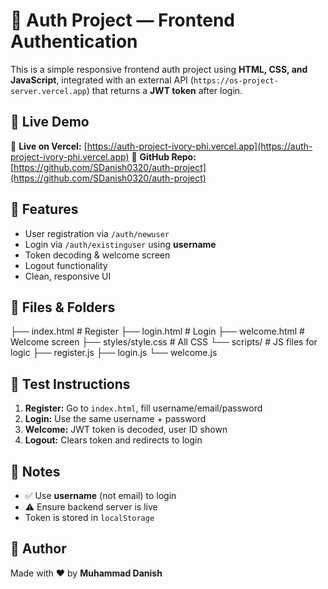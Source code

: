 # 🔐 Auth Project — Frontend Authentication

This is a simple responsive frontend auth project using **HTML, CSS, and JavaScript**, integrated with an external API (`https://os-project-server.vercel.app`) that returns a **JWT token** after login.

## 🚀 Live Demo

🔗 **Live on Vercel:** [https://auth-project-ivory-phi.vercel.app](https://auth-project-ivory-phi.vercel.app)
🔗 **GitHub Repo:** [https://github.com/SDanish0320/auth-project](https://github.com/SDanish0320/auth-project)  

## 🔑 Features

- User registration via `/auth/newuser`
- Login via `/auth/existinguser` using **username**
- Token decoding & welcome screen
- Logout functionality
- Clean, responsive UI

## 📁 Files & Folders

├── index.html # Register
├── login.html # Login
├── welcome.html # Welcome screen
├── styles/style.css # All CSS
└── scripts/ # JS files for logic
├── register.js
├── login.js
└── welcome.js

## 🧪 Test Instructions

1. **Register:** Go to `index.html`, fill username/email/password
2. **Login:** Use the same username + password
3. **Welcome:** JWT token is decoded, user ID shown
4. **Logout:** Clears token and redirects to login

## 📎 Notes

- ✅ Use **username** (not email) to login
- ⚠ Ensure backend server is live
- Token is stored in `localStorage`

## 👤 Author

Made with ❤️ by **Muhammad Danish**
